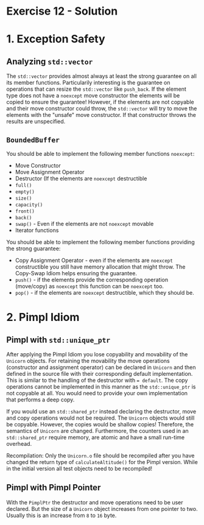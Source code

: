 # Exercise 12 - Solution

# 1. Exception Safety

## Analyzing `std::vector`

The `std::vector` provides almost always at least the strong guarantee on all its member functions. Particularily interesting is the guarantee on operations that can resize the `std::vector` like `push_back`. If the element type does not have a `noexcept` move constructor the elements will be copied to ensure the guarantee! However, if the elements are not copyable and their move constructor could throw, the `std::vector` will try to move the elements with the "unsafe" move constructor. If that constructor throws the results are unspecified.

## `BoundedBuffer`

You should be able to implement the following member functions `noexcept`:

* Move Constructor
* Move Assignment Operator
* Destructor (If the elements are `noexcept` destructible
* `full()`
* `empty()`
* `size()`
* `capacity()`
* `front()`
* `back()`
* `swap()` - Even if the elements are not `noexcept` movable
* Iterator functions

You should be able to implement the following member functions providing the strong guarantee:
* Copy Assignment Operator - even if the elements are `noexcept` constructible you still have memory allocation that might throw. The Copy-Swap Idiom helps ensuring the guarantee.
* `push()` - if the elements provide the corresponding operation (move/copy) as `noexcept` this function can be `noexcept` too.
* `pop()` - if the elements are `noexcept` destructible, which they should be.



# 2. Pimpl Idiom

## Pimpl with `std::unique_ptr`

After applying the Pimpl Idiom you lose copyability and movability of the `Unicorn` objects. For retaining the movability the move operations (constructor and assignment operator) can be declared in `Unicorn` and then defined in the source file with their corresponding default implementation. This is similar to the handling of the destructor with `= default`. The copy operations cannot be implemented in this manner as the `std::unique_ptr` is not copyable at all. You would need to provide your own implementation that performs a deep copy.

If you would use an `std::shared_ptr` instead declaring the destructor, move and copy operations would not be required. The `Unicorn` objects would still be copyable. However, the copies would be shallow copies! Therefore, the semantics of `Unicorn` are changed. Furthermore, the counters used in an `std::shared_ptr` require memory, are atomic and have a small run-time overhead.

Recompilation: Only the `Unicorn.o` file should be recompiled after you have changed the return type of `calculateAltitude()` for the Pimpl version. While in the initial version all test objects need to be recompiled!

## Pimpl with Pimpl Pointer

With the `PimplPtr` the destructor and move operations need to be user declared. But the size of a `Unicorn` object increases from one pointer to two. Usually this is an increase from `8` to `16` byte.